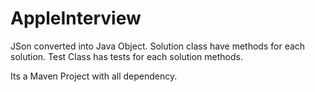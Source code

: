 # AppleInterview
JSon converted into Java Object.
Solution class have methods for each solution.
Test Class has tests for each solution methods.

Its a Maven Project with all dependency.
